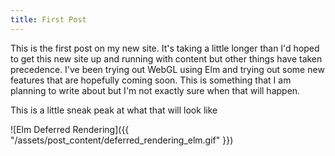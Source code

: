 ```yaml
---
title: First Post
---
```

This is the first post on my new site. It's taking a little longer than I'd hoped to get this new site up and running with content but other things have taken precedence. I've been trying out WebGL using Elm and trying out some new features that are hopefully coming soon. This is something that I am planning to write about but I'm not exactly sure when that will happen.

This is a little sneak peak at what that will look like

![Elm Deferred Rendering]({{ "/assets/post_content/deferred_rendering_elm.gif" }})